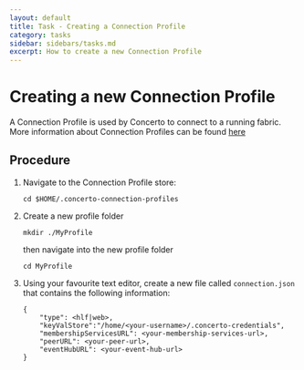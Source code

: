 ```yaml
---
layout: default
title: Task - Creating a Connection Profile
category: tasks
sidebar: sidebars/tasks.md
excerpt: How to create a new Connection Profile
---
```


# Creating a new Connection Profile

A Connection Profile is used by Concerto to connect to a running fabric. More information about Connection Profiles can be found [here](../reference/connectionprofile.md)

## Procedure

1. Navigate to the Connection Profile store:
    ```
    cd $HOME/.concerto-connection-profiles
    ```
2. Create a new profile folder
    ```
    mkdir ./MyProfile
    ```
    then navigate into the new profile folder
    ```
    cd MyProfile
    ```
3. Using your favourite text editor, create a new file called `connection.json` that contains the following information:

    ```
    {
        "type": <hlf|web>,
        "keyValStore":"/home/<your-username>/.concerto-credentials",
        "membershipServicesURL": <your-membership-services-url>,
        "peerURL": <your-peer-url>,
        "eventHubURL": <your-event-hub-url>
    }
    ```
